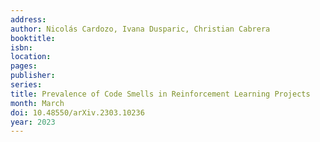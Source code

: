 ```yaml
---
address: 
author: Nicolás Cardozo, Ivana Dusparic, Christian Cabrera
booktitle: 
isbn: 
location: 
pages: 
publisher:
series: 
title: Prevalence of Code Smells in Reinforcement Learning Projects
month: March
doi: 10.48550/arXiv.2303.10236
year: 2023
---
```

